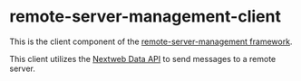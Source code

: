 remote-server-management-client
===============================

This is the client component of the [remote-server-management framework](https://github.com/mxro/remote-server-management).

This client utilizes the [Nextweb Data API](http://nextweb.io) to send messages 
to a remote server.

